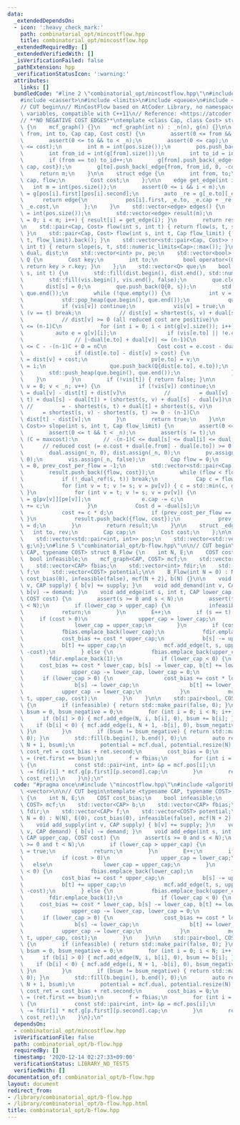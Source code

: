 ```yaml
---
data:
  _extendedDependsOn:
  - icon: ':heavy_check_mark:'
    path: combinatorial_opt/mincostflow.hpp
    title: combinatorial_opt/mincostflow.hpp
  _extendedRequiredBy: []
  _extendedVerifiedWith: []
  _isVerificationFailed: false
  _pathExtension: hpp
  _verificationStatusIcon: ':warning:'
  attributes:
    links: []
  bundledCode: "#line 2 \"combinatorial_opt/mincostflow.hpp\"\n#include <algorithm>\n\
    #include <cassert>\n#include <limits>\n#include <queue>\n#include <vector>\n\n\
    // CUT begin\n// MinCostFlow based on AtCoder Library, no namespace, no private\
    \ variables, compatible with C++11\n// Reference: <https://atcoder.github.io/ac-library/production/document_ja/mincostflow.html>\n\
    // **NO NEGATIVE COST EDGES**\ntemplate <class Cap, class Cost> struct mcf_graph\
    \ {\n    mcf_graph() {}\n    mcf_graph(int n) : _n(n), g(n) {}\n\n    int add_edge(int\
    \ from, int to, Cap cap, Cost cost) {\n        assert(0 <= from && from < _n);\n\
    \        assert(0 <= to && to < _n);\n        assert(0 <= cap);\n        assert(0\
    \ <= cost);\n        int m = int(pos.size());\n        pos.push_back({from, int(g[from].size())});\n\
    \        int from_id = int(g[from].size());\n        int to_id = int(g[to].size());\n\
    \        if (from == to) to_id++;\n        g[from].push_back(_edge{to, to_id,\
    \ cap, cost});\n        g[to].push_back(_edge{from, from_id, 0, -cost});\n   \
    \     return m;\n    }\n\n    struct edge {\n        int from, to;\n        Cap\
    \ cap, flow;\n        Cost cost;\n    };\n\n    edge get_edge(int i) {\n     \
    \   int m = int(pos.size());\n        assert(0 <= i && i < m);\n        auto _e\
    \ = g[pos[i].first][pos[i].second];\n        auto _re = g[_e.to][_e.rev];\n  \
    \      return edge{\n            pos[i].first, _e.to, _e.cap + _re.cap, _re.cap,\
    \ _e.cost,\n        };\n    }\n    std::vector<edge> edges() {\n        int m\
    \ = int(pos.size());\n        std::vector<edge> result(m);\n        for (int i\
    \ = 0; i < m; i++) { result[i] = get_edge(i); }\n        return result;\n    }\n\
    \n    std::pair<Cap, Cost> flow(int s, int t) { return flow(s, t, std::numeric_limits<Cap>::max());\
    \ }\n    std::pair<Cap, Cost> flow(int s, int t, Cap flow_limit) { return slope(s,\
    \ t, flow_limit).back(); }\n    std::vector<std::pair<Cap, Cost>> slope(int s,\
    \ int t) { return slope(s, t, std::numeric_limits<Cap>::max()); }\n\n    std::vector<Cost>\
    \ dual, dist;\n    std::vector<int> pv, pe;\n    std::vector<bool> vis;\n    struct\
    \ Q {\n        Cost key;\n        int to;\n        bool operator<(Q r) const {\
    \ return key > r.key; }\n    };\n    std::vector<Q> que;\n    bool _dual_ref(int\
    \ s, int t) {\n        std::fill(dist.begin(), dist.end(), std::numeric_limits<Cost>::max());\n\
    \        std::fill(vis.begin(), vis.end(), false);\n        que.clear();\n\n \
    \       dist[s] = 0;\n        que.push_back(Q{0, s});\n        std::push_heap(que.begin(),\
    \ que.end());\n        while (!que.empty()) {\n            int v = que.front().to;\n\
    \            std::pop_heap(que.begin(), que.end());\n            que.pop_back();\n\
    \            if (vis[v]) continue;\n            vis[v] = true;\n            if\
    \ (v == t) break;\n            // dist[v] = shortest(s, v) + dual[s] - dual[v]\n\
    \            // dist[v] >= 0 (all reduced cost are positive)\n            // dist[v]\
    \ <= (n-1)C\n            for (int i = 0; i < int(g[v].size()); i++) {\n      \
    \          auto e = g[v][i];\n                if (vis[e.to] || !e.cap) continue;\n\
    \                // |-dual[e.to] + dual[v]| <= (n-1)C\n                // cost\
    \ <= C - -(n-1)C + 0 = nC\n                Cost cost = e.cost - dual[e.to] + dual[v];\n\
    \                if (dist[e.to] - dist[v] > cost) {\n                    dist[e.to]\
    \ = dist[v] + cost;\n                    pv[e.to] = v;\n                    pe[e.to]\
    \ = i;\n                    que.push_back(Q{dist[e.to], e.to});\n            \
    \        std::push_heap(que.begin(), que.end());\n                }\n        \
    \    }\n        }\n        if (!vis[t]) { return false; }\n\n        for (int\
    \ v = 0; v < _n; v++) {\n            if (!vis[v]) continue;\n            // dual[v]\
    \ = dual[v] - dist[t] + dist[v]\n            //         = dual[v] - (shortest(s,\
    \ t) + dual[s] - dual[t]) + (shortest(s, v) + dual[s] - dual[v])\n           \
    \ //         = - shortest(s, t) + dual[t] + shortest(s, v)\n            //   \
    \      = shortest(s, v) - shortest(s, t) >= 0 - (n-1)C\n            dual[v] -=\
    \ dist[t] - dist[v];\n        }\n        return true;\n    }\n\n    std::vector<std::pair<Cap,\
    \ Cost>> slope(int s, int t, Cap flow_limit) {\n        assert(0 <= s && s < _n);\n\
    \        assert(0 <= t && t < _n);\n        assert(s != t);\n        // variants\
    \ (C = maxcost):\n        // -(n-1)C <= dual[s] <= dual[i] <= dual[t] = 0\n  \
    \      // reduced cost (= e.cost + dual[e.from] - dual[e.to]) >= 0 for all edge\n\
    \        dual.assign(_n, 0), dist.assign(_n, 0);\n        pv.assign(_n, 0), pe.assign(_n,\
    \ 0);\n        vis.assign(_n, false);\n        Cap flow = 0;\n        Cost cost\
    \ = 0, prev_cost_per_flow = -1;\n        std::vector<std::pair<Cap, Cost>> result;\n\
    \        result.push_back({flow, cost});\n        while (flow < flow_limit) {\n\
    \            if (!_dual_ref(s, t)) break;\n            Cap c = flow_limit - flow;\n\
    \            for (int v = t; v != s; v = pv[v]) { c = std::min(c, g[pv[v]][pe[v]].cap);\
    \ }\n            for (int v = t; v != s; v = pv[v]) {\n                auto& e\
    \ = g[pv[v]][pe[v]];\n                e.cap -= c;\n                g[v][e.rev].cap\
    \ += c;\n            }\n            Cost d = -dual[s];\n            flow += c;\n\
    \            cost += c * d;\n            if (prev_cost_per_flow == d) { result.pop_back();\
    \ }\n            result.push_back({flow, cost});\n            prev_cost_per_flow\
    \ = d;\n        }\n        return result;\n    }\n\n    struct _edge {\n     \
    \   int to, rev;\n        Cap cap;\n        Cost cost;\n    };\n\n    int _n;\n\
    \    std::vector<std::pair<int, int>> pos;\n    std::vector<std::vector<_edge>>\
    \ g;\n};\n#line 5 \"combinatorial_opt/b-flow.hpp\"\n\n// CUT begin\ntemplate <typename\
    \ CAP, typename COST> struct B_Flow {\n    int N, E;\n    COST cost_bias;\n  \
    \  bool infeasible;\n    mcf_graph<CAP, COST> mcf;\n    std::vector<CAP> b;\n\
    \    std::vector<CAP> fbias;\n    std::vector<int> fdir;\n    std::vector<CAP>\
    \ f;\n    std::vector<COST> potential;\n\n    B_Flow(int N = 0) : N(N), E(0),\
    \ cost_bias(0), infeasible(false), mcf(N + 2), b(N) {}\n\n    void add_supply(int\
    \ v, CAP supply) { b[v] += supply; }\n    void add_demand(int v, CAP demand) {\
    \ b[v] -= demand; }\n    void add_edge(int s, int t, CAP lower_cap, CAP upper_cap,\
    \ COST cost) {\n        assert(s >= 0 and s < N);\n        assert(t >= 0 and t\
    \ < N);\n        if (lower_cap > upper_cap) {\n            infeasible = true;\n\
    \            return;\n        }\n        E++;\n        if (s == t) {\n       \
    \     if (cost > 0)\n                upper_cap = lower_cap;\n            else\n\
    \                lower_cap = upper_cap;\n        }\n        if (cost < 0) {\n\
    \            fbias.emplace_back(lower_cap);\n            fdir.emplace_back(-1);\n\
    \            cost_bias += cost * upper_cap;\n            b[s] -= upper_cap;\n\
    \            b[t] += upper_cap;\n            mcf.add_edge(t, s, upper_cap - lower_cap,\
    \ -cost);\n        } else {\n            fbias.emplace_back(upper_cap);\n    \
    \        fdir.emplace_back(1);\n            if (lower_cap < 0) {\n           \
    \     cost_bias += cost * lower_cap, b[s] -= lower_cap, b[t] += lower_cap;\n \
    \               upper_cap -= lower_cap, lower_cap = 0;\n            }\n      \
    \      if (lower_cap > 0) {\n                cost_bias += cost * lower_cap;\n\
    \                b[s] -= lower_cap;\n                b[t] += lower_cap;\n    \
    \            upper_cap -= lower_cap;\n            }\n            mcf.add_edge(s,\
    \ t, upper_cap, cost);\n        }\n    }\n\n    std::pair<bool, COST> solve()\
    \ {\n        if (infeasible) { return std::make_pair(false, 0); }\n        CAP\
    \ bsum = 0, bsum_negative = 0;\n        for (int i = 0; i < N; i++) {\n      \
    \      if (b[i] > 0) { mcf.add_edge(N, i, b[i], 0), bsum += b[i]; }\n        \
    \    if (b[i] < 0) { mcf.add_edge(i, N + 1, -b[i], 0), bsum_negative -= b[i];\
    \ }\n        }\n        if (bsum != bsum_negative) { return std::make_pair(false,\
    \ 0); }\n        std::fill(b.begin(), b.end(), 0);\n        auto ret = mcf.flow(N,\
    \ N + 1, bsum);\n        potential = mcf.dual, potential.resize(N);\n        COST\
    \ cost_ret = cost_bias + ret.second;\n        cost_bias = 0;\n        bool succeeded\
    \ = (ret.first == bsum);\n        f = fbias;\n        for (int i = 0; i < E; i++)\
    \ {\n            const std::pair<int, int> &p = mcf.pos[i];\n            f[i]\
    \ -= fdir[i] * mcf.g[p.first][p.second].cap;\n        }\n        return std::make_pair(succeeded,\
    \ cost_ret);\n    }\n};\n"
  code: "#pragma once\n#include \"mincostflow.hpp\"\n#include <algorithm>\n#include\
    \ <vector>\n\n// CUT begin\ntemplate <typename CAP, typename COST> struct B_Flow\
    \ {\n    int N, E;\n    COST cost_bias;\n    bool infeasible;\n    mcf_graph<CAP,\
    \ COST> mcf;\n    std::vector<CAP> b;\n    std::vector<CAP> fbias;\n    std::vector<int>\
    \ fdir;\n    std::vector<CAP> f;\n    std::vector<COST> potential;\n\n    B_Flow(int\
    \ N = 0) : N(N), E(0), cost_bias(0), infeasible(false), mcf(N + 2), b(N) {}\n\n\
    \    void add_supply(int v, CAP supply) { b[v] += supply; }\n    void add_demand(int\
    \ v, CAP demand) { b[v] -= demand; }\n    void add_edge(int s, int t, CAP lower_cap,\
    \ CAP upper_cap, COST cost) {\n        assert(s >= 0 and s < N);\n        assert(t\
    \ >= 0 and t < N);\n        if (lower_cap > upper_cap) {\n            infeasible\
    \ = true;\n            return;\n        }\n        E++;\n        if (s == t) {\n\
    \            if (cost > 0)\n                upper_cap = lower_cap;\n         \
    \   else\n                lower_cap = upper_cap;\n        }\n        if (cost\
    \ < 0) {\n            fbias.emplace_back(lower_cap);\n            fdir.emplace_back(-1);\n\
    \            cost_bias += cost * upper_cap;\n            b[s] -= upper_cap;\n\
    \            b[t] += upper_cap;\n            mcf.add_edge(t, s, upper_cap - lower_cap,\
    \ -cost);\n        } else {\n            fbias.emplace_back(upper_cap);\n    \
    \        fdir.emplace_back(1);\n            if (lower_cap < 0) {\n           \
    \     cost_bias += cost * lower_cap, b[s] -= lower_cap, b[t] += lower_cap;\n \
    \               upper_cap -= lower_cap, lower_cap = 0;\n            }\n      \
    \      if (lower_cap > 0) {\n                cost_bias += cost * lower_cap;\n\
    \                b[s] -= lower_cap;\n                b[t] += lower_cap;\n    \
    \            upper_cap -= lower_cap;\n            }\n            mcf.add_edge(s,\
    \ t, upper_cap, cost);\n        }\n    }\n\n    std::pair<bool, COST> solve()\
    \ {\n        if (infeasible) { return std::make_pair(false, 0); }\n        CAP\
    \ bsum = 0, bsum_negative = 0;\n        for (int i = 0; i < N; i++) {\n      \
    \      if (b[i] > 0) { mcf.add_edge(N, i, b[i], 0), bsum += b[i]; }\n        \
    \    if (b[i] < 0) { mcf.add_edge(i, N + 1, -b[i], 0), bsum_negative -= b[i];\
    \ }\n        }\n        if (bsum != bsum_negative) { return std::make_pair(false,\
    \ 0); }\n        std::fill(b.begin(), b.end(), 0);\n        auto ret = mcf.flow(N,\
    \ N + 1, bsum);\n        potential = mcf.dual, potential.resize(N);\n        COST\
    \ cost_ret = cost_bias + ret.second;\n        cost_bias = 0;\n        bool succeeded\
    \ = (ret.first == bsum);\n        f = fbias;\n        for (int i = 0; i < E; i++)\
    \ {\n            const std::pair<int, int> &p = mcf.pos[i];\n            f[i]\
    \ -= fdir[i] * mcf.g[p.first][p.second].cap;\n        }\n        return std::make_pair(succeeded,\
    \ cost_ret);\n    }\n};\n"
  dependsOn:
  - combinatorial_opt/mincostflow.hpp
  isVerificationFile: false
  path: combinatorial_opt/b-flow.hpp
  requiredBy: []
  timestamp: '2020-12-14 02:27:33+09:00'
  verificationStatus: LIBRARY_NO_TESTS
  verifiedWith: []
documentation_of: combinatorial_opt/b-flow.hpp
layout: document
redirect_from:
- /library/combinatorial_opt/b-flow.hpp
- /library/combinatorial_opt/b-flow.hpp.html
title: combinatorial_opt/b-flow.hpp
---
```


